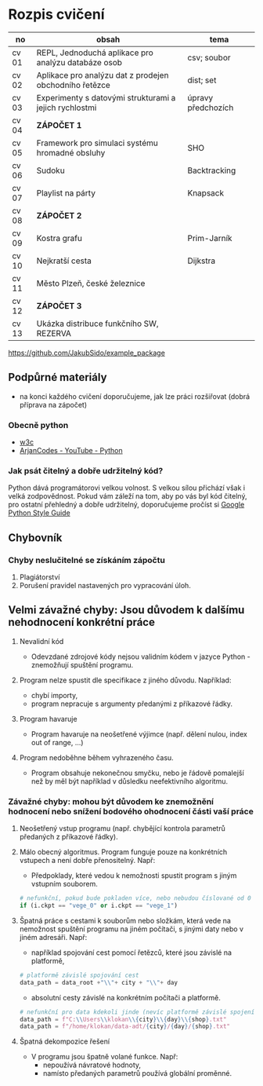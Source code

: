 # Rozpis cvičení

| no | obsah    | tema        |
|-------|--------------------------------------------------------|--------------------|
| cv 01 | REPL, Jednoduchá aplikace pro analýzu databáze osob    | csv; soubor        |
| cv 02 | Aplikace pro analýzu dat z prodejen obchodního řetězce | dist; set          |
| cv 03 | Experimenty s datovými strukturami a jejich rychlostmi | úpravy předchozích |
| cv 04 | __ZÁPOČET 1__                                          |                    |
| cv 05 | Framework pro simulaci systému hromadné obsluhy        | SHO                |
| cv 06 | Sudoku                                                 | Backtracking       |
| cv 07 | Playlist na párty                                      | Knapsack           |
| cv 08 | __ZÁPOČET 2__                                          |                    |
| cv 09 | Kostra grafu                                           | Prim-Jarník        |
| cv 10 | Nejkratší cesta                                        | Dijkstra           |
| cv 11 | Město Plzeň, české železnice                           |                    |
| cv 12 | __ZÁPOČET 3__                                          |                    |
| cv 13 | Ukázka distribuce funkčního SW, REZERVA                |                    |

https://github.com/JakubSido/example_package


## Podpůrné materiály

- na konci každého cvičení doporučujeme, jak lze práci rozšiřovat (dobrá příprava na zápočet)

### Obecně python

- [w3c](https://www.w3schools.com/python)
- [ArjanCodes - YouTube - Python](https://www.youtube.com/@ArjanCodes/videos)

### Jak psát čitelný a dobře udržitelný kód?

Python dává programátorovi velkou volnost. S velkou sílou přichází však i velká zodpovědnost. Pokud vám záleží na tom, aby po vás byl kód čitelný, pro ostatní přehledný a dobře udržitelný, doporučujeme pročíst si [Google Python Style Guide](https://google.github.io/styleguide/pyguide.html)

## Chybovník

### Chyby neslučitelné se získáním zápočtu

1. Plagiátorství
2. Porušení pravidel nastavených pro vypracování úloh.

## Velmi závažné chyby: Jsou důvodem k dalšímu nehodnocení konkrétní práce

1. Nevalidní kód
    - Odevzdané zdrojové kódy nejsou validním kódem v jazyce Python - znemožňují spuštění programu.

2. Program nelze spustit dle specifikace z jiného důvodu. Například:
    - chybí importy,
    - program nepracuje s argumenty předanými z příkazové řádky.

3. Program havaruje
    - Program havaruje na neošetřené výjimce (např. dělení nulou, index out of range, ...)

4. Program nedoběhne během vyhrazeného času.
    - Program obsahuje nekonečnou smyčku, nebo je řádově pomalejší než by měl být například v důsledku neefektivního algoritmu.

### Závažné chyby: mohou být důvodem ke znemožnění hodnocení nebo snížení bodového ohodnocení části vaší práce

1. Neošetřený vstup programu (např. chybějící kontrola parametrů předaných z příkazové řádky).
2. Málo obecný algoritmus. Program funguje pouze na konkrétních vstupech a není dobře přenositelný. Např:
    - Předpoklady, které vedou k nemožnosti spustit program s jiným vstupním souborem.

    ```python
    # nefunkční, pokud bude pokladen více, nebo nebudou číslované od 0 
    if (i.ckpt == "vege_0" or i.ckpt == "vege_1")
    ```

3. Špatná práce s cestami k souborům nebo složkám, která vede na nemožnost spuštění programu na jiném počítači, s jinými daty nebo v jiném adresáři. Např:
    - například spojování cest pomocí řetězců, které jsou závislé na platformě,

    ```python
    # platformě závislé spojování cest
    data_path = data_root +"\\"+ city + "\\"+ day 
    ```

    - absolutní cesty závislé na konkrétním počítači a platformě.

    ```python
    # nefunkční pro data kdekoli jinde (nevíc platformě závislé spojení cesty)
    data_path = f"C:\\Users\\klokan\\{city}\\{day}\\{shop}.txt"   
    data_path = f"/home/klokan/data-adt/{city}/{day}/{shop}.txt"   
    ```

4. Špatná dekompozice řešení
    - V programu jsou špatně volané funkce. Např:
        - nepoužívá návratové hodnoty,
        - namísto předaných parametrů používá globální proměnné.
